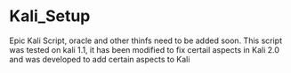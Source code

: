 # Kali_Setup
Epic Kali Script, oracle and other thinfs need to be added soon. This script was tested on kali 1.1, it has been modified to fix certail aspects in Kali 2.0 and was developed to add certain aspects to Kali

